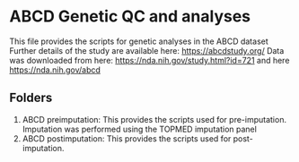 # ABCD Genetic QC and analyses

This file provides the scripts for genetic analyses in the ABCD dataset
Further details of the study are available here: https://abcdstudy.org/
Data was downloaded from here: https://nda.nih.gov/study.html?id=721 and here https://nda.nih.gov/abcd

## Folders
1. ABCD preimputation: This provides the scripts used for pre-imputation. Imputation was performed using the TOPMED imputation panel
2. ABCD postimputation: This provides the scripts used for post-imputation. 
